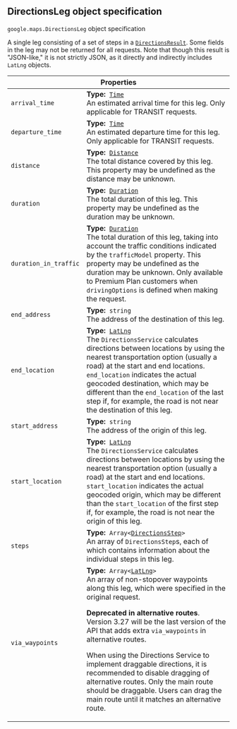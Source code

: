 <h2 id="DirectionsLeg"> DirectionsLeg object specification </h2><p>
<code><span itemprop="path">google.maps</span>.<span itemprop="name">DirectionsLeg</span></code>
object specification
</p><p>A single leg consisting of a set of steps in a <code><a href="https://github.com/amenadiel/google-maps-documentation/blob/master/docs/DirectionsResult.md">DirectionsResult</a></code>. Some fields in the leg may not be returned for all requests. Note that though this result is "JSON-like," it is not strictly JSON, as it directly and indirectly includes <code>LatLng</code> objects.</p><div class="devsite-table-wrapper"><table class="properties responsive" summary="interface DirectionsLeg - Properties">
<thead>
<tr><th colspan="2">Properties</th>
</tr></thead>
<tbody>
<tr>
<td><code><span>arrival_time</span></code></td>
<td><div><strong>Type:</strong>&nbsp; <code><a href="https://github.com/amenadiel/google-maps-documentation/blob/master/docs/Time.md">Time</a></code></div>
<div class="desc">An estimated arrival time for this leg. Only applicable for TRANSIT requests.</div></td>
</tr>
<tr>
<td><code><span>departure_time</span></code></td>
<td><div><strong>Type:</strong>&nbsp; <code><a href="https://github.com/amenadiel/google-maps-documentation/blob/master/docs/Time.md">Time</a></code></div>
<div class="desc">An estimated departure time for this leg. Only applicable for TRANSIT requests.</div></td>
</tr>
<tr>
<td><code><span>distance</span></code></td>
<td><div><strong>Type:</strong>&nbsp; <code><a href="https://github.com/amenadiel/google-maps-documentation/blob/master/docs/Distance.md">Distance</a></code></div>
<div class="desc">The total distance covered by this leg. This property may be undefined as the distance may be unknown.</div></td>
</tr>
<tr>
<td><code><span>duration</span></code></td>
<td><div><strong>Type:</strong>&nbsp; <code><a href="https://github.com/amenadiel/google-maps-documentation/blob/master/docs/Duration.md">Duration</a></code></div>
<div class="desc">The total duration of this leg. This property may be undefined as the duration may be unknown.</div></td>
</tr>
<tr>
<td><code><span>duration_in_traffic</span></code></td>
<td><div><strong>Type:</strong>&nbsp; <code><a href="https://github.com/amenadiel/google-maps-documentation/blob/master/docs/Duration.md">Duration</a></code></div>
<div class="desc">The total duration of this leg, taking into account the traffic conditions indicated by the <code>trafficModel</code> property. This property may be undefined as the duration may be unknown. Only available to Premium Plan customers when <code>drivingOptions</code> is defined when making the request.</div></td>
</tr>
<tr>
<td><code><span>end_address</span></code></td>
<td><div><strong>Type:</strong>&nbsp; <code>string</code></div>
<div class="desc">The address of the destination of this leg.</div></td>
</tr>
<tr>
<td><code><span>end_location</span></code></td>
<td><div><strong>Type:</strong>&nbsp; <code><a href="https://github.com/amenadiel/google-maps-documentation/blob/master/docs/LatLng.md">LatLng</a></code></div>
<div class="desc">The <code>DirectionsService</code> calculates directions between locations by using the nearest transportation option (usually a road) at the start and end locations. <code>end_location</code> indicates the actual geocoded destination, which may be different than the <code>end_location</code> of the last step if, for example, the road is not near the destination of this leg.</div></td>
</tr>
<tr>
<td><code><span>start_address</span></code></td>
<td><div><strong>Type:</strong>&nbsp; <code>string</code></div>
<div class="desc">The address of the origin of this leg.</div></td>
</tr>
<tr>
<td><code><span>start_location</span></code></td>
<td><div><strong>Type:</strong>&nbsp; <code><a href="https://github.com/amenadiel/google-maps-documentation/blob/master/docs/LatLng.md">LatLng</a></code></div>
<div class="desc">The <code>DirectionsService</code> calculates directions between locations by using the nearest transportation option (usually a road) at the start and end locations. <code>start_location</code> indicates the actual geocoded origin, which may be different than the <code>start_location</code> of the first step if, for example, the road is not near the origin of this leg.</div></td>
</tr>
<tr>
<td><code><span>steps</span></code></td>
<td><div><strong>Type:</strong>&nbsp; <code>Array&lt;<a href="https://github.com/amenadiel/google-maps-documentation/blob/master/docs/DirectionsStep.md">DirectionsStep</a>&gt;</code></div>
<div class="desc">An array of <code>DirectionsStep</code>s, each of which contains information about the individual steps in this leg.</div></td>
</tr>
<tr>
<td><code><span>via_waypoints</span></code></td>
<td><div><strong>Type:</strong>&nbsp; <code>Array&lt;<a href="https://github.com/amenadiel/google-maps-documentation/blob/master/docs/LatLng.md">LatLng</a>&gt;</code></div>
<div class="desc">An array of non-stopover waypoints along this leg, which were specified in the original request. <p> <strong>Deprecated in alternative routes</strong>. Version 3.27 will be the last version of the API that adds extra <code>via_waypoints</code> in alternative routes. </p><p> When using the Directions Service to implement draggable directions, it is recommended to disable dragging of alternative routes. Only the main route should be draggable. Users can drag the main route until it matches an alternative route.</p></div></td>
</tr>
</tbody>
</table></div>